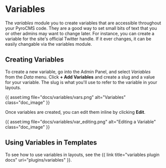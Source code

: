 # Variables

The _variables_ module you to create variables that are accessible throughout your PyroCMS code. They are a good way to set small bits of text that you or other admins may want to change later. For instance, you can create a variable for the site's official Twitter handle. If it ever changes, it can be easily changable via the variables module. 

## Creating Variables

To create a new variable, go into the Admin Panel, and select *Variables* from the *Data* menu. Click **+ Add Variables** and create a slug and a value for your variable. The slug is what you'll use to refer to the variable in your layouts.

{{ asset:img file="docs/variables/vars.png" alt="Variables" class="doc_image" }}

Once variables are created, you can edit them inline by clicking **Edit**.

{{ asset:img file="docs/variables/var\_editing.png" alt="Editing a Variable" class="doc_image" }}

## Using Variables in Templates

To see how to use variables in layouts, see the {{ link title="variables plugin docs" uri="plugins/variables" }}.
